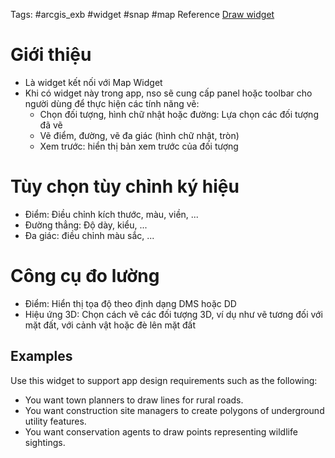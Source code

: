 Tags: #arcgis_exb #widget #snap #map
Reference
[Draw widget](https://developers.arcgis.com/experience-builder/guide/draw-widget/)

# Giới thiệu

- Là widget kết nối với Map Widget
- Khi có widget này trong app, nso sẽ cung cấp panel hoặc toolbar cho người dùng để thực hiện các tính năng vẽ:
	- Chọn đối tượng, hình chữ nhật hoặc đường: Lựa chọn các đối tượng đã vẽ
	- Vẽ điểm, đường, vẽ đa giác (hình chữ nhật, tròn) 
	- Xem trước: hiển thị bản xem trước của đối tượng

# Tùy chọn tùy chỉnh ký hiệu
- Điểm: Điều chỉnh kích thước, màu, viền, ... 
- Đường thẳng: Độ dày, kiểu, ... 
- Đa giác: điều chỉnh màu sắc, ...

# Công cụ đo lường

- Điểm: Hiển thị tọa độ theo định dạng DMS  hoặc DD
- Hiệu ứng 3D: Chọn cách vẽ các đối tượng 3D, ví dụ như vẽ tương đối với mặt đất, với cảnh vật hoặc đè lên mặt đất

## Examples[](https://developers.arcgis.com/experience-builder/guide/draw-widget/#examples)

Use this widget to support app design requirements such as the following:

- You want town planners to draw lines for rural roads.
- You want construction site managers to create polygons of underground utility features.
- You want conservation agents to draw points representing wildlife sightings.